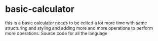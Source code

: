 # basic-calculator
 this is a basic calculator needs to be edited a lot more time with same structuring and styling and adding more and more operations to perform more operations.
 Source code for all the language
